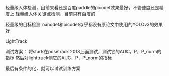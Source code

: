 轻量级人体检测，目前来看还是百度paddle的picodet效果最好，不管速度还是精度上
轻量级人体关键点检测，目前只有百度的

轻量级的目标检测 nanodet和picodet似乎都没有原论文中使用的YOLOv3的效果好


LightTrack 


测试方案：
将stark在posetrack 2018上面测试，测试它的AUC，P，P_norm的指标
然后对lighttrack侧它的AUC，P，P_norm的指标

最后有条件的化，就可以试试训练方案

